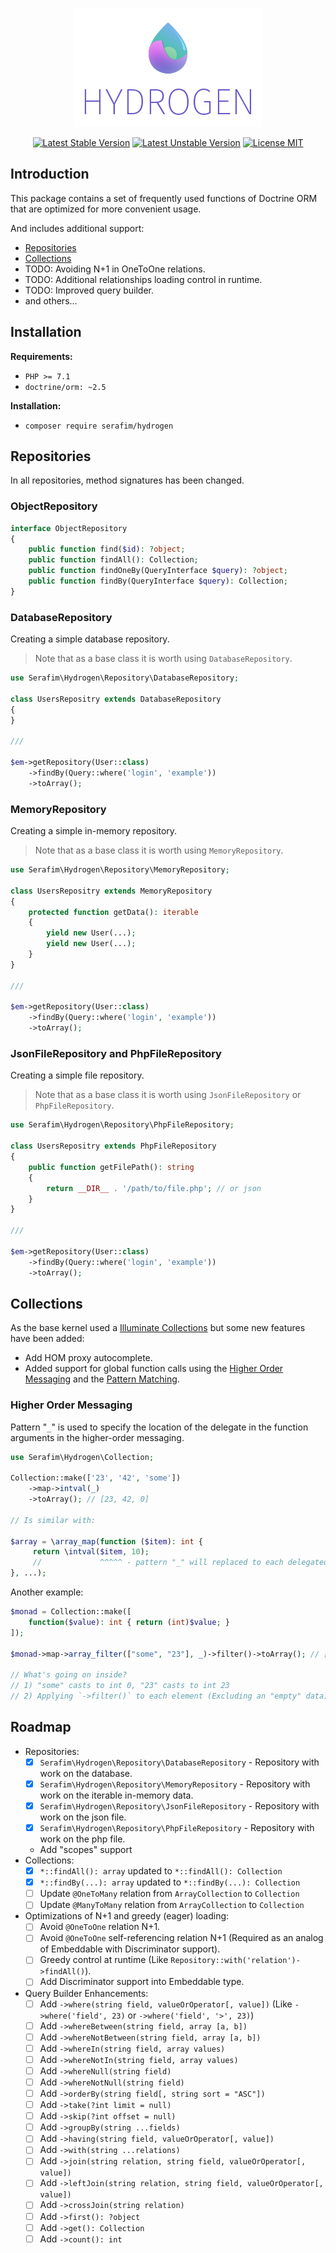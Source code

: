 <p align="center">
    <img src="./resources/logo.png" alt="Hydrogen" />
</p>

<p align="center">
    <a href="https://packagist.org/packages/serafim/hydrogen"><img src="https://poser.pugx.org/serafim/hydrogen/version" alt="Latest Stable Version"></a>
    <a href="https://packagist.org/packages/serafim/hydrogen"><img src="https://poser.pugx.org/serafim/hydrogen/v/unstable" alt="Latest Unstable Version"></a>
    <a href="https://raw.githubusercontent.com/serafim/hydrogen/master/LICENSE"><img src="https://poser.pugx.org/serafim/hydrogen/license" alt="License MIT"></a>
</p>

## Introduction

This package contains a set of frequently used functions of Doctrine ORM 
that are optimized for more convenient usage.

And includes additional support:
- [Repositories](#Repositories)
- [Collections](#Collections)
- TODO: Avoiding N+1 in OneToOne relations.
- TODO: Additional relationships loading control in runtime.
- TODO: Improved query builder.
- and others...


## Installation

**Requirements:**
- `PHP >= 7.1`
- `doctrine/orm: ~2.5`

**Installation:**
- `composer require serafim/hydrogen`

    
## Repositories

In all repositories, method signatures has been changed.

### ObjectRepository

```php
interface ObjectRepository
{
    public function find($id): ?object;
    public function findAll(): Collection;
    public function findOneBy(QueryInterface $query): ?object;
    public function findBy(QueryInterface $query): Collection;
}
```

### DatabaseRepository

Creating a simple database repository.

> Note that as a base class it is worth using `DatabaseRepository`.

```php
use Serafim\Hydrogen\Repository\DatabaseRepository;

class UsersRepositry extends DatabaseRepository 
{
}

///

$em->getRepository(User::class)
    ->findBy(Query::where('login', 'example'))
    ->toArray();
```

### MemoryRepository

Creating a simple in-memory repository.

> Note that as a base class it is worth using `MemoryRepository`.

```php
use Serafim\Hydrogen\Repository\MemoryRepository;

class UsersRepositry extends MemoryRepository 
{
    protected function getData(): iterable
    {
        yield new User(...);
        yield new User(...);
    }
}

///

$em->getRepository(User::class)
    ->findBy(Query::where('login', 'example'))
    ->toArray();
```

### JsonFileRepository and PhpFileRepository

Creating a simple file repository.

> Note that as a base class it is worth using `JsonFileRepository` or `PhpFileRepository`.

```php
use Serafim\Hydrogen\Repository\PhpFileRepository;

class UsersRepositry extends PhpFileRepository 
{
    public function getFilePath(): string
    {
        return __DIR__ . '/path/to/file.php'; // or json
    }
}

///

$em->getRepository(User::class)
    ->findBy(Query::where('login', 'example'))
    ->toArray();
```

## Collections

As the base kernel used a [Illuminate Collections](https://laravel.com/docs/5.5/collections) but 
some new features have been added:

- Add HOM proxy autocomplete.
- Added support for global function calls using the [Higher Order Messaging](https://en.wikipedia.org/wiki/Higher_order_message)
 and the [Pattern Matching](https://en.wikipedia.org/wiki/Pattern_matching).
 
### Higher Order Messaging


Pattern "`_`" is used to specify the location of the delegate in
the function arguments in the higher-order messaging.

```php
use Serafim\Hydrogen\Collection;

Collection::make(['23', '42', 'some'])
    ->map->intval(_)
    ->toArray(); // [23, 42, 0]
    
// Is similar with:

$array = \array_map(function ($item): int {
     return \intval($item, 10);
     //             ^^^^^ - pattern "_" will replaced to each delegated item value.
}, ...);
``` 

Another example:

```php
$monad = Collection::make([
    function($value): int { return (int)$value; }
]);

$monad->map->array_filter(["some", "23"], _)->filter()->toArray(); // [23]

// What's going on inside?
// 1) "some" casts to int 0, "23" casts to int 23
// 2) Applying `->filter()` to each element (Excluding an "empty" data)
```

## Roadmap

- Repositories:
    - [x] `Serafim\Hydrogen\Repository\DatabaseRepository` - Repository with work on the database.
    - [x] `Serafim\Hydrogen\Repository\MemoryRepository` - Repository with work on the iterable in-memory data.
    - [x] `Serafim\Hydrogen\Repository\JsonFileRepository` - Repository with work on the json file.
    - [x] `Serafim\Hydrogen\Repository\PhpFileRepository` - Repository with work on the php file.
    - Add "scopes" support
- Collections:
    - [x] `*::findAll(): array` updated to `*::findAll(): Collection` 
    - [x] `*::findBy(...): array` updated to `*::findBy(...): Collection`
    - [ ] Update `@OneToMany` relation from `ArrayCollection` to `Collection`
    - [ ] Update `@ManyToMany` relation from `ArrayCollection` to `Collection`
- Optimizations of N+1 and greedy (eager) loading:
    - [ ] Avoid `@OneToOne` relation N+1.
    - [ ] Avoid `@OneToOne` self-referencing relation N+1 (Required as an analog of Embeddable with Discriminator support).
    - [ ] Greedy control at runtime (Like `Repository::with('relation')->findAll()`).
    - [ ] Add Discriminator support into Embeddable type.
- Query Builder Enhancements:
    - [ ] Add `->where(string field, valueOrOperator[, value])` (Like `->where('field', 23)` or `->where('field', '>', 23)`)
    - [ ] Add `->whereBetween(string field, array [a, b])`
    - [ ] Add `->whereNotBetween(string field, array [a, b])`
    - [ ] Add `->whereIn(string field, array values)`
    - [ ] Add `->whereNotIn(string field, array values)`
    - [ ] Add `->whereNull(string field)`
    - [ ] Add `->whereNotNull(string field)`
    - [ ] Add `->orderBy(string field[, string sort = "ASC"])`
    - [ ] Add `->take(?int limit = null)`
    - [ ] Add `->skip(?int offset = null)`
    - [ ] Add `->groupBy(string ...fields)`
    - [ ] Add `->having(string field, valueOrOperator[, value])`
    - [ ] Add `->with(string ...relations)`
    - [ ] Add `->join(string relation, string field, valueOrOperator[, value])`
    - [ ] Add `->leftJoin(string relation, string field, valueOrOperator[, value])`
    - [ ] Add `->crossJoin(string relation)`
    - [ ] Add `->first(): ?object`
    - [ ] Add `->get(): Collection`
    - [ ] Add `->count(): int`
